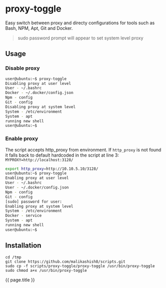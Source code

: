 # proxy-toggle

Easy switch between proxy and directy configurations for tools such as Bash, NPM, Apt, Git and Docker.

> sudo password prompt will appear to set system level proxy

## Usage
### Disable proxy
```bash
user@ubuntu:~$ proxy-toggle
Disabling proxy at user level
User - ~/.bashrc
Docker - ~/.docker/config.json
Npm - config
Git - config
Disabling proxy at system level
System - /etc/environment
System - apt
running new shell
user@ubuntu:~$
```
### Enable proxy
The script accepts http_proxy from environment. If `http_proxy` is not found it falls back to default hardcoded in the script at line 3:
`MYPROXY=http://localhost:3128/`

```bash
export http_proxy=http://10.10.5.10/3128/
user@ubuntu:~$ proxy-toggle
Enabling proxy at user level
User - ~/.bashrc
User - ~/.docker/config.json
Npm - config
Git - config
[sudo] password for user: 
Enabling proxy at system level
System - /etc/environment
Docker - service
System - apt
running new shell
user@ubuntu:~$ 
```
## Installation
```
cd /tmp
git clone https://github.com/malikashish8/scripts.git
sudo cp -f scripts/proxy-toggle/proxy-toggle /usr/bin/proxy-toggle
sudo chmod a+x /usr/bin/proxy-toggle
```
{{ page.title }}